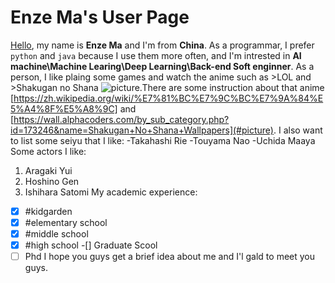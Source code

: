 # Enze Ma's User Page
[Hello](hello-fb-logo.png), my name is **Enze Ma** and I'm from **China**. As a programmar, I prefer `python` and `java` because I use them more often, and I'm intrested in **AI machine\Machine Learing\Deep Learning\Back-end Soft enginner**. As a person, I like plaing some games and watch the anime such as >LOL and >Shakugan no Shana ![picture](https://images-wixmp-ed30a86b8c4ca887773594c2.wixmp.com/f/a4610809-05aa-453f-9e97-bae50d494f39/d4mzlqd-a9ddce6c-310d-4507-ab6e-413fd8a7f0a8.png?token=eyJ0eXAiOiJKV1QiLCJhbGciOiJIUzI1NiJ9.eyJzdWIiOiJ1cm46YXBwOjdlMGQxODg5ODIyNjQzNzNhNWYwZDQxNWVhMGQyNmUwIiwiaXNzIjoidXJuOmFwcDo3ZTBkMTg4OTgyMjY0MzczYTVmMGQ0MTVlYTBkMjZlMCIsIm9iaiI6W1t7InBhdGgiOiJcL2ZcL2E0NjEwODA5LTA1YWEtNDUzZi05ZTk3LWJhZTUwZDQ5NGYzOVwvZDRtemxxZC1hOWRkY2U2Yy0zMTBkLTQ1MDctYWI2ZS00MTNmZDhhN2YwYTgucG5nIn1dXSwiYXVkIjpbInVybjpzZXJ2aWNlOmZpbGUuZG93bmxvYWQiXX0.-y5xP484LrPIM5TERtli4UaVQz2E1BMbiRWfH9Ku9uc).There are some instruction about that anime [https://zh.wikipedia.org/wiki/%E7%81%BC%E7%9C%BC%E7%9A%84%E5%A4%8F%E5%A8%9C] and [https://wall.alphacoders.com/by_sub_category.php?id=173246&name=Shakugan+No+Shana+Wallpapers](#picture).
I also want to list some seiyu that I like:
-Takahashi Rie
-Touyama Nao
-Uchida Maaya
Some actors I like:
1. Aragaki Yui
2. Hoshino Gen
3. Ishihara Satomi 
 My academic experience:
-[x] #kidgarden
-[x] #elementary school
-[x] #middle school
-[x] #high school
-[] Graduate Scool
-[ ] Phd
I hope you guys get a brief idea about me and I'l gald to meet you guys.
